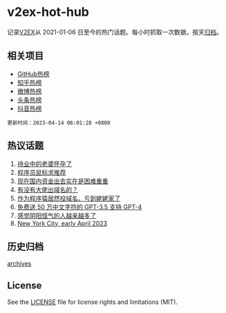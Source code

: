 # v2ex-hot-hub

 记录[V2EX](https://www.v2ex.com/)从 2021-01-06 日至今的热门话题。每小时抓取一次数据，按天[归档](archives)。
 
 ## 相关项目

- [GitHub热榜](https://github.com/it985/github-hot-hub)
- [知乎热榜](https://github.com/it985/zhihu-hot-hub)
- [微博热榜](https://github.com/it985/weibo-hot-hub)
- [头条热榜](https://github.com/it985/toutiao-hot-hub)
- [抖音热榜](https://github.com/it985/douyin-hot-hub)


 `更新时间：2023-04-14 06:01:28 +0800`

## 热议话题

1. [待业中的老婆怀孕了](https://www.v2ex.com/t/932114)
1. [程序员鼠标求推荐](https://www.v2ex.com/t/932112)
1. [现在国内资金出去实在是困难重重](https://www.v2ex.com/t/932155)
1. [有没有大佬出域名的？](https://www.v2ex.com/t/932165)
1. [作为程序猿居然投域名，亏到姥姥家了](https://www.v2ex.com/t/932122)
1. [免费送 50 万中文字符的 GPT-3.5 支持 GPT-4](https://www.v2ex.com/t/932200)
1. [感觉阴阳怪气的人越来越多了](https://www.v2ex.com/t/932235)
1. [New York City, early April 2023](https://www.v2ex.com/t/932113)

## 历史归档

[archives](archives)

## License

See the [LICENSE](LICENSE) file for license rights and limitations (MIT).
